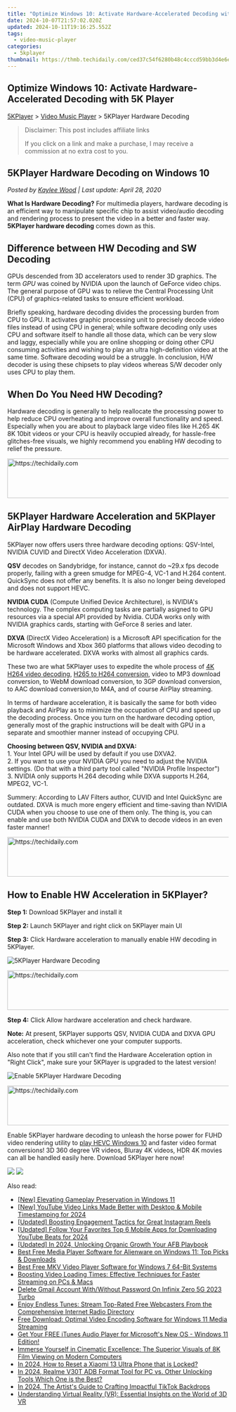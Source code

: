 ```yaml
---
title: "Optimize Windows 10: Activate Hardware-Accelerated Decoding with 5K Player"
date: 2024-10-07T21:57:02.020Z
updated: 2024-10-11T19:16:25.552Z
tags:
  - video-music-player
categories:
  - 5kplayer
thumbnail: https://thmb.techidaily.com/ced37c54f6280b48c4cccd59bb3d4e6e75cf48a369ed52226c792a6ec4885ea2.jpg
---
```


## Optimize Windows 10: Activate Hardware-Accelerated Decoding with 5K Player

[5KPlayer](https://tools.techidaily.com/5kplayer/products/) \> [Video Music Player](https://tools.techidaily.com/5kplayer/video-music-player/) \> 5KPlayer Hardware Decoding 

>  Disclaimer: This post includes affiliate links
>
>  If you click on a link and make a purchase, I may receive a commission at no extra cost to you.
>

## 5KPlayer Hardware Decoding on Windows 10

 _Posted by [Kaylee Wood](https://www.quora.com/profile/Amanda-Hu-21) | Last update: April 28, 2020_

**What Is Hardware Decoding?** For multimedia players, hardware decoding is an efficient way to manipulate specific chip to assist video/audio decoding and rendering process to present the video in a better and faster way. **5KPlayer hardware decoding** comes down as this.

## Difference between HW Decoding and SW Decoding

GPUs descended from 3D accelerators used to render 3D graphics. The term _GPU_ was coined by NVIDIA upon the launch of GeForce video chips. The general purpose of GPU was to relieve the Central Processing Unit (CPU) of graphics-related tasks to ensure efficient workload.

Briefly speaking, hardware decoding divides the processing burden from CPU to GPU. It activates graphic processing unit to precisely decode video files instead of using CPU in general; while software decoding only uses CPU and software itself to handle all those data, which can be very slow and laggy, especially while you are online shopping or doing other CPU consuming activities and wishing to play an ultra high-definition video at the same time. Software decoding would be a struggle. In conclusion, H/W decoder is using these chipsets to play videos whereas S/W decoder only uses CPU to play them. 

## When Do You Need HW Decoding?

 Hardware decoding is generally to help reallocate the processing power to help reduce CPU overheating and improve overall functionality and speed. Especially when you are about to playback large video files like H.265 4K 8K 10bit videos or your CPU is heavily occupied already, for hassle-free glitches-free visuals, we highly recommend you enabling HW decoding to relief the pressure. 

<!-- affiliate ads begin -->
<a href="https://appsumo.8odi.net/c/5597632/2151869/7443" target="_top" id="2151869">
  <img src="//a.impactradius-go.com/display-ad/7443-2151869" border="0" alt="https://techidaily.com" width="728" height="90"/>
</a>
<img height="0" width="0" src="https://appsumo.8odi.net/i/5597632/2151869/7443" style="position:absolute;visibility:hidden;" border="0" />
<!-- affiliate ads end -->

## 5KPlayer Hardware Acceleration and 5KPlayer AirPlay Hardware Decoding

 5KPlayer now offers users three hardware decoding options: QSV-Intel, NVIDIA CUVID and DirectX Video Acceleration (DXVA).

**QSV** decodes on Sandybridge, for instance, cannot do \~29.x fps decode properly, failing with a green smudge for MPEG-4, VC-1 and H.264 content. QuickSync does not offer any benefits. It is also no longer being developed and does not support HEVC.

**NVIDIA CUDA** (Compute Unified Device Architecture), is NVIDIA's technology. The complex computing tasks are partially asigned to GPU resources via a special API provided by Nvidia. CUDA works only with NVIDIA graphics cards, starting with GeForce 8 series and later.

**DXVA** (DirectX Video Acceleration) is a Microsoft API specification for the Microsoft Windows and Xbox 360 platforms that allows video decoding to be hardware accelerated. DXVA works with almost all graphics cards. 

These two are what 5KPlayer uses to expedite the whole process of [4K H264 video decoding](https://tools.techidaily.com/5kplayer/video-music-player/), [H265 to H264 conversion](https://tools.techidaily.com/5kplayer/youtube-download/), video to MP3 download conversion, to WebM download conversion, to 3GP download conversion, to AAC download conversion,to M4A, and of course AirPlay streaming. 

In terms of hardware acceleration, it is basically the same for both video playback and AirPlay as to minimize the occupation of CPU and speed up the decoding process. Once you turn on the hardware decoding option, generally most of the graphic instructions will be dealt with GPU in a separate and smoothier manner instead of occupying CPU.

**Choosing between QSV, NVIDIA and DXVA:**  
 1\. Your Intel GPU will be used by default if you use DXVA2\.   
 2\. If you want to use your NVIDIA GPU you need to adjust the NVIDIA settings. (Do that with a third party tool called "NVIDIA Profile Inspector")  
 3\. NVIDIA only supports H.264 decoding while DXVA supports H.264, MPEG2, VC-1.

Summery: According to LAV Filters author, CUVID and Intel QuickSync are outdated. DXVA is much more engery efficient and time-saving than NVIDIA CUDA when you choose to use one of them only. The thing is, you can enable and use both NVIDIA CUDA and DXVA to decode videos in an even faster manner!

<!-- affiliate ads begin -->
<a href="https://ephamedtechinc.pxf.io/c/5597632/2130533/26400" target="_top" id="2130533">
  <img src="//a.impactradius-go.com/display-ad/26400-2130533" border="0" alt="https://techidaily.com" width="728" height="90"/>
</a>
<img height="0" width="0" src="https://ephamedtechinc.pxf.io/i/5597632/2130533/26400" style="position:absolute;visibility:hidden;" border="0" />
<!-- affiliate ads end -->

## How to Enable HW Acceleration in 5KPlayer?

**Step 1:** Download 5KPlayer and install it

**Step 2:** Launch 5KPlayer and right click on 5KPlayer main UI

**Step 3:** Click Hardware acceleration to manually enable HW decoding in 5KPlayer.

![5KPlayer Hardware Decoding](https://www.5kplayer.com/video-music-player/img/5kplayer-hw-decoding-1.jpg)

<!-- affiliate ads begin -->
<a href="https://ephamedtechinc.pxf.io/c/5597632/2136619/26400" target="_top" id="2136619">
  <img src="//a.impactradius-go.com/display-ad/26400-2136619" border="0" alt="https://techidaily.com" width="728" height="90"/>
</a>
<img height="0" width="0" src="https://ephamedtechinc.pxf.io/i/5597632/2136619/26400" style="position:absolute;visibility:hidden;" border="0" />
<!-- affiliate ads end -->

**Step 4:** Click Allow hardware acceleration and check hardware.

**Note:** At present, 5KPlayer supports QSV, NVIDIA CUDA and DXVA GPU acceleration, check whichever one your computer supports. 

Also note that if you still can't find the Hardware Acceleration option in "Right Click", make sure your 5KPlayer is upgraded to the latest version!

![Enable 5KPlayer Hardware Decoding](https://www.5kplayer.com/video-music-player/img/5kplayer-hw-decoding.jpg) 

<!-- affiliate ads begin -->
<a href="https://appsumo.8odi.net/c/5597632/2043856/7443" target="_top" id="2043856">
  <img src="//a.impactradius-go.com/display-ad/7443-2043856" border="0" alt="https://techidaily.com" width="728" height="90"/>
</a>
<img height="0" width="0" src="https://appsumo.8odi.net/i/5597632/2043856/7443" style="position:absolute;visibility:hidden;" border="0" />
<!-- affiliate ads end -->

Enable 5KPlayer hardware decoding to unleash the horse power for FUHD video rendering utility to [play HEVC Windows 10](https://tools.techidaily.com/5kplayer/video-music-player/) and faster video format conversions! 3D 360 degree VR videos, Bluray 4K videos, HDR 4K movies can all be handled easily here. Download 5KPlayer here now!

[![](https://www.5kplayer.com/video-music-player/../button/freedownwhitewin.png)](https://tools.techidaily.com/5kplayer/products/) [![](https://www.5kplayer.com/video-music-player/../button/freedownbackmac.png)](https://tools.techidaily.com/5kplayer/products/)

<ins class="adsbygoogle"
     style="display:block"
     data-ad-format="autorelaxed"
     data-ad-client="ca-pub-7571918770474297"
     data-ad-slot="1223367746"></ins>

<ins class="adsbygoogle"
     style="display:block"
     data-ad-client="ca-pub-7571918770474297"
     data-ad-slot="8358498916"
     data-ad-format="auto"
     data-full-width-responsive="true"></ins>

<span class="atpl-alsoreadstyle">Also read:</span>
<div><ul>
<li><a href="https://screen-sharing-recording.techidaily.com/new-elevating-gameplay-preservation-in-windows-11/"><u>[New] Elevating Gameplay Preservation in Windows 11</u></a></li>
<li><a href="https://youtube-webster.techidaily.com/outube-video-links-made-better-with-desktop-and-mobile-timestamping-for-2024/"><u>[New] YouTube Video Links Made Better with Desktop & Mobile Timestamping for 2024</u></a></li>
<li><a href="https://article-tips.techidaily.com/updated-boosting-engagement-tactics-for-great-instagram-reels/"><u>[Updated] Boosting Engagement Tactics for Great Instagram Reels</u></a></li>
<li><a href="https://eaxpv-info.techidaily.com/updated-follow-your-favorites-top-6-mobile-apps-for-downloading-youtube-beats-for-2024/"><u>[Updated] Follow Your Favorites Top 6 Mobile Apps for Downloading YouTube Beats for 2024</u></a></li>
<li><a href="https://facebook-video-files.techidaily.com/updated-in-2024-unlocking-organic-growth-your-afb-playbook/"><u>[Updated] In 2024, Unlocking Organic Growth Your AFB Playbook</u></a></li>
<li><a href="https://video-ai-editor.techidaily.com/best-free-media-player-software-for-alienware-on-windows-11-top-picks-and-downloads/"><u>Best Free Media Player Software for Alienware on Windows 11: Top Picks & Downloads</u></a></li>
<li><a href="https://video-ai-editor.techidaily.com/best-free-mkv-video-player-software-for-windows-7-64-bit-systems/"><u>Best Free MKV Video Player Software for Windows 7 64-Bit Systems</u></a></li>
<li><a href="https://video-ai-editor.techidaily.com/boosting-video-loading-times-effective-techniques-for-faster-streaming-on-pcs-and-macs/"><u>Boosting Video Loading Times: Effective Techniques for Faster Streaming on PCs & Macs</u></a></li>
<li><a href="https://unlock-android.techidaily.com/delete-gmail-account-withwithout-password-on-infinix-zero-5g-2023-turbo-by-drfone-android/"><u>Delete Gmail Account With/Without Password On Infinix Zero 5G 2023 Turbo</u></a></li>
<li><a href="https://video-ai-editor.techidaily.com/enjoy-endless-tunes-stream-top-rated-free-webcasters-from-the-comprehensive-internet-radio-directory/"><u>Enjoy Endless Tunes: Stream Top-Rated Free Webcasters From the Comprehensive Internet Radio Directory</u></a></li>
<li><a href="https://video-ai-editor.techidaily.com/free-download-optimal-video-encoding-software-for-windows-11-media-streaming/"><u>Free Download: Optimal Video Encoding Software for Windows 11 Media Streaming</u></a></li>
<li><a href="https://video-ai-editor.techidaily.com/get-your-free-itunes-audio-player-for-microsofts-new-os-windows-11-edition/"><u>Get Your FREE iTunes Audio Player for Microsoft's New OS - Windows 11 Edition!</u></a></li>
<li><a href="https://video-ai-editor.techidaily.com/immerse-yourself-in-cinematic-excellence-the-superior-visuals-of-8k-film-viewing-on-modern-computers/"><u>Immerse Yourself in Cinematic Excellence: The Superior Visuals of 8K Film Viewing on Modern Computers</u></a></li>
<li><a href="https://unlock-android.techidaily.com/in-2024-how-to-reset-a-xiaomi-13-ultra-phone-that-is-locked-by-drfone-android/"><u>In 2024, How to Reset a Xiaomi 13 Ultra Phone that is Locked?</u></a></li>
<li><a href="https://android-frp.techidaily.com/in-2024-realme-v30t-adb-format-tool-for-pc-vs-other-unlocking-tools-which-one-is-the-best-by-drfone-android/"><u>In 2024, Realme V30T ADB Format Tool for PC vs. Other Unlocking Tools Which One is the Best?</u></a></li>
<li><a href="https://tiktok-videos.techidaily.com/in-2024-the-artists-guide-to-crafting-impactful-tiktok-backdrops/"><u>In 2024, The Artist's Guide to Crafting Impactful TikTok Backdrops</u></a></li>
<li><a href="https://video-ai-editor.techidaily.com/understanding-virtual-reality-vr-essential-insights-on-the-world-of-3d-vr/"><u>Understanding Virtual Reality (VR): Essential Insights on the World of 3D VR</u></a></li>
</ul></div>

